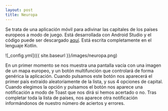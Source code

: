 ```yaml
---
layout: post
title: Neuropa
---
```


Se trata de una aplicación móvil para adivinar las capitales de los países europeos a modo de juego. Está desarrollada con Android Studio y el código puede ser descargado [aquí](https://github.com/JoMaGaBa1/Portfolio/tree/main/Neuropa). Está escrita completamente en el lenguaje Kotlin.

![_config.yml]({{ site.baseurl }}/images/neuropa.png)

En un primer momento se nos muestra una pantalla vacía con una imagen de un mapa europeo, y un botón multifunción que controlará de forma genérica la aplicación. Cuando pulsamos este botón nos aparecerá el primer país extraído aleatoriamente de la lista, y sus 4 opciones de capital. Cuando elegimos la opción y pulsamos el botón nos aparece una notificación a modo de Toast que nos dirá si hemos acertado o no. Tras completar toda la lista de países, nos aparece otra notificación informándonos de nuestro número de aciertos y errores.
